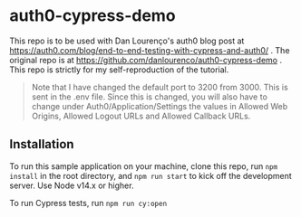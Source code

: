 # auth0-cypress-demo

This repo is to be used with Dan Lourenço's auth0 blog post at https://auth0.com/blog/end-to-end-testing-with-cypress-and-auth0/ .
The original repo is at https://github.com/danlourenco/auth0-cypress-demo . This repo is strictly for my self-reproduction of the tutorial.

> Note that I have changed the default port to 3200 from 3000. This is sent in the .env file. Since this is changed, you will also have to change under Auth0/Application/Settings the values in Allowed Web Origins, Allowed Logout URLs and Allowed Callback URLs.

## Installation

To run this sample application on your machine, clone this repo, run `npm install` in the root directory, and `npm run start` to kick off the development server. Use Node v14.x or higher.

To run Cypress tests, run `npm run cy:open`